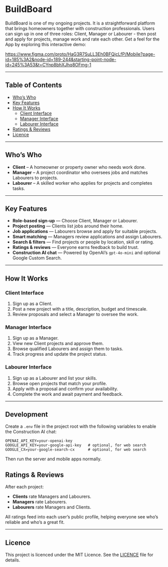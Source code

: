 # BuildBoard

BuildBoard is one of my ongoing projects. It is a straightforward platform that brings homeowners together with construction professionals. Users can sign up in one of three roles: Client, Manager or Labourer - then post and apply for projects, manage work and rate each other. Get a feel for the App by exploring this interactive demo:

https://www.figma.com/proto/HaG3R7SuLL3Eh0BFQjcLfP/Mobile?page-id=185%3A2&node-id=189-244&starting-point-node-id=245%3A53&t=CYnp8bhXJhq8OFmg-1

---

## Table of Contents

- [Who’s Who](#whos-who)  
- [Key Features](#key-features)  
- [How It Works](#how-it-works)  
  - [Client Interface](#client-interface)  
  - [Manager Interface](#manager-interface)  
  - [Labourer Interface](#labourer-interface)  
- [Ratings & Reviews](#ratings--reviews)  
- [Licence](#licence)  

---

## Who’s Who

- **Client** – A homeowner or property owner who needs work done.  
- **Manager** – A project coordinator who oversees jobs and matches Labourers to projects.  
- **Labourer** – A skilled worker who applies for projects and completes tasks.

---

## Key Features

- **Role-based sign‑up** — Choose Client, Manager or Labourer.  
- **Project posting** — Clients list jobs around their home.  
- **Job applications** — Labourers browse and apply for suitable projects.  
- **Smart matching** — Managers review applications and assign Labourers.  
- **Search & filters** — Find projects or people by location, skill or rating.  
- **Ratings & reviews** — Everyone earns feedback to build trust.
- **Construction AI chat** — Powered by OpenAI’s `gpt-4o-mini` and optional Google Custom Search.

---

## How It Works

### Client Interface

1. Sign up as a Client.  
2. Post a new project with a title, description, budget and timescale.  
3. Review proposals and select a Manager to oversee the work.

### Manager Interface

1. Sign up as a Manager.  
2. View new Client projects and approve them.  
3. Browse qualified Labourers and assign them to tasks.  
4. Track progress and update the project status.

### Labourer Interface

1. Sign up as a Labourer and list your skills.  
2. Browse open projects that match your profile.  
3. Apply with a proposal and confirm your availability.  
4. Complete the work and await payment and feedback.

---

## Development

Create a `.env` file in the project root with the following variables to enable the Construction AI chat:

```
OPENAI_API_KEY=your-openai-key
GOOGLE_API_KEY=your-google-api-key   # optional, for web search
GOOGLE_CX=your-google-search-cx      # optional, for web search
```

Then run the server and mobile apps normally.

## Ratings & Reviews

After each project:  
- **Clients** rate Managers and Labourers.  
- **Managers** rate Labourers.  
- **Labourers** rate Managers and Clients.

All ratings feed into each user’s public profile, helping everyone see who’s reliable and who’s a great fit.

---

## Licence

This project is licenced under the MIT Licence. See the [LICENCE](LICENCE) file for details.  
